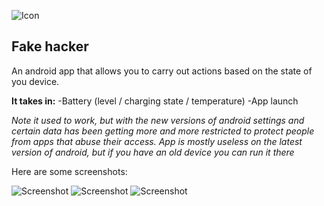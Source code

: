 ![Icon](/screenshots/logo.png)
## Fake hacker

An android app that allows you to carry out actions based on the state of you device.

**It takes in:**
-Battery (level / charging state / temperature)
-App launch


*Note it used to work, but with the new versions of android settings and certain data has been getting more and more restricted to protect people from apps that abuse their access. App is mostly useless on the latest version of android, but if you have an old device you can run it there*

Here are some screenshots:

![Screenshot](/screenshots/0.png)
![Screenshot](/screenshots/1.png)
![Screenshot](/screenshots/2.png)
